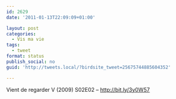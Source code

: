 ```yaml
---
id: 2629
date: '2011-01-13T22:09:09+01:00'

layout: post
categories:
  - Vis ma vie
tags:
  - tweet
format: status
publish_social: no
guid: 'http://tweets.local/?birdsite_tweet=25675744885604352'

---
```


Vient de regarder V (2009) S02E02 – http://bit.ly/3y0W57